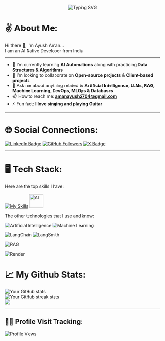 <!--
**ayush23a/ayush23a** is a ✨ _special_ ✨ repository because its `README.md` (this file) appears on your GitHub profile.

Here are some ideas to get you started:

- 🔭 I’m currently working on ...
- 🌱 I’m currently learning ...
- 👯 I’m looking to collaborate on ...
- 🤔 I’m looking for help with ...
- 💬 Ask me about ...
- 📫 How to reach me: ...
- 😄 Pronouns: ...
- ⚡ Fun fact: ...
-->
<!-- Header / Banner -->
<p align="center">
  <img src="https://readme-typing-svg.herokuapp.com?color=33FFCC&size=30&center=true&vCenter=true&lines=Hello+World!!;I'm+Ayush+Aman;Welcome+to+my+Profile;+Lets+explore+it!!" alt="Typing SVG" />
</p>

<!-- About Me -->
# ✌️ About Me: #
<p> Hi there 👋, I'm Ayush Aman... <br>
I am an AI Native Developer from India </p>

---

- 🌱 I’m currently learning **AI Automations** along with practicing **Data Structures & Algorithms**
- 👯 I’m looking to collaborate on **Open-source projects** & **Client-based projects** 
- 💬 Ask me about anything related to **Artificial Intelligence, LLMs, RAG, Machine Learning, DevOps, MLOps & Databases**
- 📫 How to reach me: **amanayush2704@gmail.com**
- ⚡ Fun fact: **I love singing and playing Guitar**

---

<!-- Social Links & Badges -->
# 🌐 Social Connections: #
<p align="justify">
  <a href="https://www.linkedin.com/in/ayush-aman-698035266/"><img src="https://img.shields.io/badge/LinkedIn-blue?style=for-the-badge&logo=linkedin&logoColor=white" alt="LinkedIn Badge"/></a>
  <a href="https://github.com/ayush23a"><img src="https://img.shields.io/github/followers/ayush23a?label=Follow&style=social" alt="GitHub Followers" /></a>
  <a href="https://twitter.com/aman_ayush4"><img src="https://img.shields.io/badge/X-black?style=for-the-badge&logo=x&logoColor=white" alt="X Badge"/></a>
</p>

---
<!-- Github skills -->
# 🖥️ Tech Stack: #
Here are the top skills I have: <br> <br>
[![My Skills](https://skillicons.dev/icons?i=git,python,tensorflow,html,linux,mysql,gcp,c,docker,cpp,figma,raspberrypi,arduino,vscode,vercel)](https://skillicons.dev)
<img src="https://cdn-icons-png.flaticon.com/512/5712/5712418.png" width="45" height="45" alt="AI"/>

The other technologies that I use and know: 
<!-- AI / ML -->
![Artificial Intelligence](https://img.shields.io/badge/AI-Artificial%20Intelligence-purple?style=for-the-badge&logo=openai&logoColor=white)
![Machine Learning](https://img.shields.io/badge/Machine%20Learning-ML-blue?style=for-the-badge&logo=scikitlearn&logoColor=white)

<!-- LangChain & LangSmith -->
![LangChain](https://img.shields.io/badge/LangChain-0055FF?style=for-the-badge&logo=chainlink&logoColor=white)
![LangSmith](https://img.shields.io/badge/LangSmith-00C4B3?style=for-the-badge&logo=airtable&logoColor=white)

<!-- RAG -->
![RAG](https://img.shields.io/badge/RAG-Retrieval%20Augmented%20Generation-orange?style=for-the-badge&logo=databricks&logoColor=white)

<!-- Render & Vercel -->
![Render](https://img.shields.io/badge/Render-46E3B7?style=for-the-badge&logo=render&logoColor=white)



<!-- GitHub Stats -->
# 📈 My Github Stats: #
<div align="justify">
  <img src="https://github-readme-stats.vercel.app/api?username=ayush23a&show_icons=true&theme=radical" alt="Your GitHub stats" /> <br>
  <img src="https://github-readme-streak-stats.herokuapp.com/?user=ayush23a&theme=radical" alt="Your GitHub streak stats" /> <br>
  <img src="https://github-readme-stats.vercel.app/api/top-langs/?username=ayush23a&layout=compact&theme=tokyonight" />
</div>

---

<!-- Footer -->
## 🕵🏻 Profile Visit Tracking: ##
<p align="justify">
  <img src="https://komarev.com/ghpvc/?username=ayush23a&label=Profile%20Views&color=0e75b6&style=for-the-badge" alt="Profile Views" />
</p>




